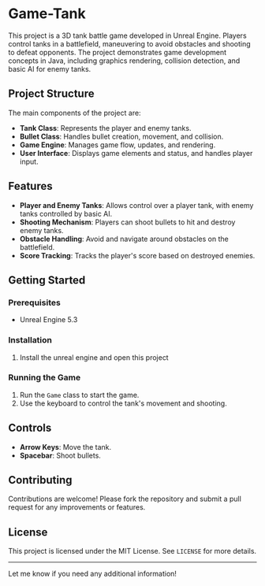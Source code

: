 # Game-Tank

This project is a 3D tank battle game developed in Unreal Engine. Players control tanks in a battlefield, maneuvering to avoid obstacles and shooting to defeat opponents. The project demonstrates game development concepts in Java, including graphics rendering, collision detection, and basic AI for enemy tanks.

## Project Structure

The main components of the project are:
- **Tank Class**: Represents the player and enemy tanks.
- **Bullet Class**: Handles bullet creation, movement, and collision.
- **Game Engine**: Manages game flow, updates, and rendering.
- **User Interface**: Displays game elements and status, and handles player input.

## Features

- **Player and Enemy Tanks**: Allows control over a player tank, with enemy tanks controlled by basic AI.
- **Shooting Mechanism**: Players can shoot bullets to hit and destroy enemy tanks.
- **Obstacle Handling**: Avoid and navigate around obstacles on the battlefield.
- **Score Tracking**: Tracks the player's score based on destroyed enemies.

## Getting Started

### Prerequisites

- Unreal Engine 5.3

### Installation

1. Install the unreal engine and open this project

### Running the Game

1. Run the `Game` class to start the game.
2. Use the keyboard to control the tank's movement and shooting.

## Controls

- **Arrow Keys**: Move the tank.
- **Spacebar**: Shoot bullets.

## Contributing

Contributions are welcome! Please fork the repository and submit a pull request for any improvements or features.

## License

This project is licensed under the MIT License. See `LICENSE` for more details.

---

Let me know if you need any additional information!
